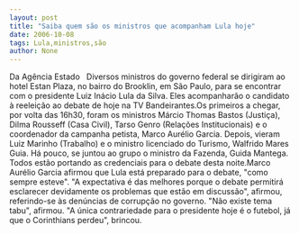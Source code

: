 ```yaml
---
layout: post
title: "Saiba quem são os ministros que acompanham Lula hoje"
date: 2006-10-08
tags: Lula,ministros,são
author: None
---
```

Da Agência Estado
&nbsp;
Diversos ministros do governo federal se dirigiram ao hotel Estan Plaza, no bairro do Brooklin, em São Paulo, para se encontrar com o presidente Luiz Inácio Lula da Silva. Eles acompanharão o candidato à reeleição ao debate de hoje na TV Bandeirantes.Os primeiros a chegar, por volta das 16h30, foram os ministros Márcio Thomas Bastos (Justiça), Dilma Rousseff (Casa Civil), Tarso Genro (Relações Institucionais) e o coordenador da campanha petista, Marco Aurélio Garcia. 
Depois, vieram Luiz Marinho (Trabalho) e o ministro licenciado do Turismo, Walfrido Mares Guia. Há pouco, se juntou ao grupo o ministro da Fazenda, Guida Mantega. Todos estão portando as credenciais para o debate desta noite.Marco Aurélio Garcia afirmou que Lula está preparado para o debate, \"como sempre esteve\". \"A expectativa é das melhores porque o debate permitirá esclarecer devidamente os problemas que estão em discussão\", afirmou, referindo-se às denúncias de corrupção no governo. \"Não existe tema tabu\", afirmou. \"A única contrariedade para o presidente hoje é o futebol, já que o Corinthians perdeu\", brincou. 